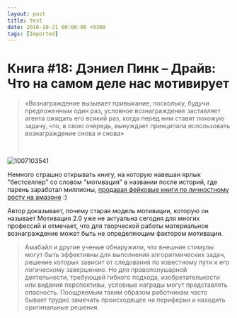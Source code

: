 ```yaml
---
layout: post
title: test
date: 2016-10-21 00:00:00 +0300
tags: [Imported]
---
```

# Книга #18: Дэниел Пинк – Драйв: Что на самом деле нас мотивирует

> <div class="bm-quote-content-text">«Вознаграждение вызывает привыкание, поскольку, будучи предложенным один раз, условное вознаграждение заставляет агента ожидать его всякий раз, когда перед ним ставят похожую задачу, что, в свою очередь, вынуждает принципала использовать вознаграждение снова и снова»</div>
> 
>  

![1007103541](https://vlaim.s3.amazonaws.com/uploads/2016/10/1007103541-233x300.jpg)

Немного страшно открывать книгу, на которую навешан ярлык "бестселлер" со словом "мотивация" в названии после историй, где парень заработал миллионы, [продавая фейковые книги по личностному росту на амазоне](http://www.zdnet.com/article/exclusive-inside-a-million-dollar-amazon-kindle-catfishing-scam/) :)

Автор доказывает, почему старая модель мотивации, которую он называет Мотивация 2.0 уже не актуальна сегодня для многих профессий и отмечает, что для творческой работы материальное вознаграждение может быть не определяющим фактором мотивации.

> <div class="bm-quote-content-text">Амабайл и другие ученые обнаружили, что внешние стимулы могут быть эффективны для выполнения алгоритмических задач, решение которых зависит от следования по известному пути к его логическому завершению. Но для правополушарной деятельности, требующей гибкого подхода, изобретательности или видения перспективы, условные награды могут представлять опасность. Поощряемым таким образом работникам часто бывает трудно замечать происходящее на периферии и находить оригинальные решения.</div>
> 
>